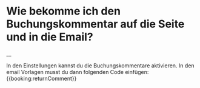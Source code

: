 #  Wie bekomme ich den Buchungskommentar auf die Seite und in die Email?

__

In den Einstellungen kannst du die Buchungskommentare aktivieren. In den email
Vorlagen musst du dann folgenden Code einfügen: {{booking:returnComment}}

